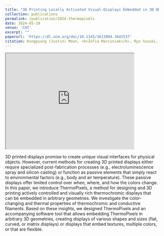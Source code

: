 ```yaml
---
title: "3D Printing Locally Activated Visual-Displays Embedded in 3D Objects via Electrically Conductive and Thermochromic Materials"
collection: publications
permalink: /publication/2024-thermopixels
date: 2024-05-10
venue: 'CHI'
excerpt: ""
paperurl: 'https://dl.acm.org/doi/10.1145/3613904.3642537'
citation: Kongpyung (Justin) Moon, <b>Zofia Marciniak</b>, Ryo Suzuki, and Andrea Bianchi (CHI 2024)
---
```


<iframe width="420" height="315"
src="https://www.youtube.com/watch?v=UPplIn-6F6A">
</iframe>

3D printed displays promise to create unique visual interfaces for physical objects. However, current methods for creating 3D printed displays either require specialized post-fabrication processes (e.g., electroluminescence spray and silicon casting) or function as passive elements that simply react to environmental factors (e.g., body and air temperature). These passive displays offer limited control over when, where, and how the colors change. In this paper, we introduce ThermoPixels, a method for designing and 3D printing actively controlled and visually rich thermochromic displays that can be embedded in arbitrary geometries. We investigate the color-changing and thermal properties of thermochromic and conductive filaments. Based on these insights, we designed ThermoPixels and an accompanying software tool that allows embedding ThermoPixels in arbitrary 3D geometries, creating displays of various shapes and sizes (flat, curved, or matrix displays) or displays that embed textures, multiple colors, or that are flexible.
